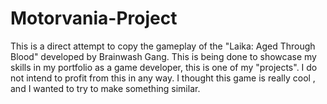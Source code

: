 # Motorvania-Project

This is a direct attempt to copy the gameplay of the "Laika: Aged Through Blood" developed by Brainwash Gang.
This is being done to showcase my skills in my portfolio as a game developer, this is one of my "projects".
I do not intend to profit from this in any way.
I thought this game is really cool , and I wanted to try to make something similar.
